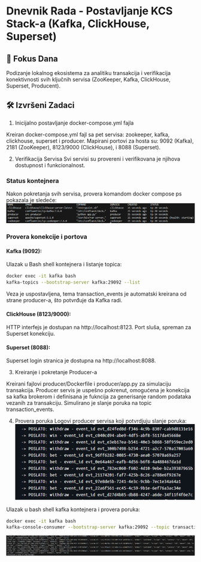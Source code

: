 # Dnevnik Rada - Postavljanje KCS Stack-a (Kafka, ClickHouse, Superset)
## 🎯 Fokus Dana
Podizanje lokalnog ekosistema za analitiku transakcija i verifikacija konektivnosti svih ključnih servisa (ZooKeeper, Kafka, ClickHouse, Superset, Producent).

## 🛠 Izvršeni Zadaci
1. Inicijalno postavljanje docker-compose.yml fajla

Kreiran docker-compose.yml fajl sa pet servisa: zookeeper, kafka, clickhouse, superset i producer.
Mapirani portovi za hosta su: 9092 (Kafka), 2181 (ZooKeeper), 8123/9000 (ClickHouse), i 8088 (Superset).


2. Verifikacija Servisa
Svi servisi su provereni i verifikovana je njihova dostupnost i funkcionalnost.

### Status kontejnera
Nakon pokretanja svih servisa, provera komandom docker compose ps pokazala je sledeće:
![Status kontejnera]( assets/oct02_docker_ps.png)


### Provera konekcije i portova
#### Kafka (9092):

Ulazak u Bash shell kontejnera i listanje topica:

```bash
docker exec -it kafka bash
kafka-topics --bootstrap-server kafka:29092 --list
```
Veza je uspostavljena, tema transaction_events je automatski kreirana od strane producer-a, što potvrđuje da Kafka radi.

#### ClickHouse (8123/9000):
HTTP interfejs je dostupan na http://localhost:8123.
Port sluša, spreman za Superset konekciju.

#### Superset (8088):
Superset login stranica je dostupna na http://localhost:8088.


3. Kreiranje i pokretanje Producer-a

Kreirani fajlovi producer/Dockerfile i producer/app.py za simulaciju transakcija.
Producer servis je uspešno pokrenut, omogućena je konekcija sa kafka brokerom i definisana je fukncija za generisanje random podataka vezanih za transakciju. Simulirano je slanje poruka na topic transaction_events.

4. Provera poruka 
Logovi producer servisa koji potvrdjuju slanje poruka:
![Log producer kontejnera](assets/oct02_msg_producer_logs.png)


Ulazak u bash shell kafka kontejnera i provera poruka:
```bash
docker exec -it kafka bash
kafka-console-consumer --bootstrap-server kafka:29092 --topic transaction_events --from-beginning
```

![Poruke u kafka kontejneru](assets/oct02_msgs_in_kafka.png)